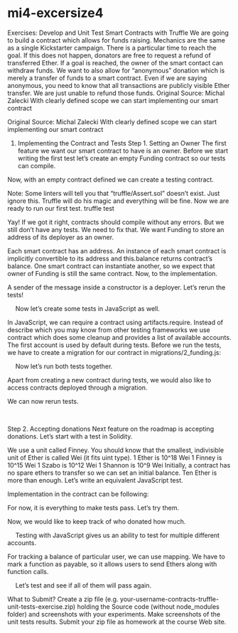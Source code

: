 # mi4-excersize4
Exercises: Develop and Unit Test Smart Contracts with Truffle We are going to build a contract which allows for funds raising. Mechanics are the same as a single Kickstarter campaign. There is a particular time to reach the goal. If this does not happen, donators are free to request a refund of transferred Ether. If a goal is reached, the owner of the smart contact can withdraw funds. We want to also allow for “anonymous” donation which is merely a transfer of funds to a smart contract. Even if we are saying anonymous, you need to know that all transactions are publicly visible Ether transfer. We are just unable to refund those funds. Original Source: Michal Zalecki With clearly defined scope we can start implementing our smart contract

Original Source: Michal Zalecki
With clearly defined scope we can start implementing our smart contract
1.	Implementing the Contract and Tests
Step 1.	Setting an Owner
The first feature we want our smart contract to have is an owner. Before we start writing the first test let’s create an empty Funding contract so our tests can compile.
 
 

Now, with an empty contract defined we can create a testing contract.
 
 
Note: Some linters will tell you that “truffle/Assert.sol” doesn’t exist. Just ignore this. Truffle will do his magic and everything will be fine.
Now we are ready to run our first test.
truffle test
	
Yay! If we got it right, contracts should compile without any errors. But we still don’t have any tests. We need to fix that. We want Funding to store an address of its deployer as an owner.
 

Each smart contract has an address. An instance of each smart contract is implicitly convertible to its address and this.balance returns contract’s balance. One smart contract can instantiate another, so we expect that owner of Funding is still the same contract. Now, to the implementation.
 
A sender of the message inside a constructor is a deployer. Let’s rerun the tests!
 
 
Now let’s create some tests in JavaScript as well.
 
 
In JavaScript, we can require a contract using artifacts.require. Instead of describe which you may know from other testing frameworks we use contract which does some cleanup and provides a list of available accounts. The first account is used by default during tests.
Before we run the tests, we have to create a migration for our contract in migrations/2_funding.js:
 
 
 
Now let’s run both tests together.
 
Apart from creating a new contract during tests, we would also like to access contracts deployed through a migration.
 
We can now rerun tests.
 
 

Step 2.	Accepting donations
Next feature on the roadmap is accepting donations. Let’s start with a test in Solidity.
 
We use a unit called Finney. You should know that the smallest, indivisible unit of Ether is called Wei (it fits uint type).
1 Ether is 10^18 Wei
1 Finney is 10^15 Wei
1 Szabo is 10^12 Wei
1 Shannon is 10^9 Wei
Initially, a contract has no spare ethers to transfer so we can set an initial balance. Ten Ether is more than enough. Let’s write an equivalent JavaScript test.
 
Implementation in the contract can be following:
 

For now, it is everything to make tests pass. Let’s try them.
 
Now, we would like to keep track of who donated how much.
 

 
Testing with JavaScript gives us an ability to test for multiple different accounts.
 
For tracking a balance of particular user, we can use mapping. We have to mark a function as payable, so it allows users to send Ethers along with function calls.
 
 
Let’s test and see if all of them will pass again.
 

What to Submit?
Create a zip file (e.g. your-username-contracts-truffle-unit-tests-exercise.zip) holding the 
Source code (without node_modules folder) and screenshots with your experiments. Make screenshots of the unit tests results.
Submit your zip file as homework at the course Web site.


